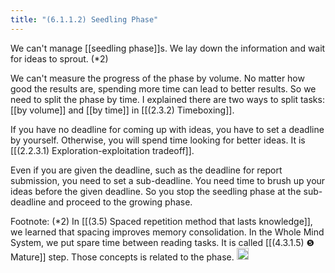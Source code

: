 ```yaml
---
title: "(6.1.1.2) Seedling Phase"
---
```


We can't manage [[seedling phase]]s. We lay down the information and wait for ideas to sprout.  (*2)

We can't measure the progress of the phase by volume. No matter how good the results are, spending more time can lead to better results. So we need to split the phase by time. I explained there are two ways to split tasks: [[by volume]] and [[by time]] in [[(2.3.2) Timeboxing]].

If you have no deadline for coming up with ideas, you have to set a deadline by yourself. Otherwise, you will spend time looking for better ideas. It is [[(2.2.3.1) Exploration-exploitation tradeoff]].

Even if you are given the deadline, such as the deadline for report submission, you need to set a sub-deadline. You need time to brush up your ideas before the given deadline. So you stop the seedling phase at the sub-deadline and proceed to the growing phase.

Footnote: (*2) In [[(3.5) Spaced repetition method that lasts knowledge]], we learned that spacing improves memory consolidation. In the Whole Mind System, we put spare time between reading tasks. It is called [[(4.3.1.5) ❺ Mature]] step. Those concepts is related to the phase.
<img src='https://scrapbox.io/api/pages/nishio/en/icon' alt='en.icon' height="19.5"/>